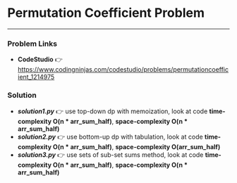 # Permutation Coefficient Problem

---

### Problem Links
- **__CodeStudio__** :point_right: https://www.codingninjas.com/codestudio/problems/permutationcoefficient_1214975

### Solution
- **_solution1.py_** :point_right: use top-down dp with memoization, look at code **time-complexity O(n * arr_sum_half)**, **space-complexity O(n * arr_sum_half)**
- **_solution2.py_** :point_right: use bottom-up dp with tabulation, look at code **time-complexity O(n * arr_sum_half)**, **space-complexity O(arr_sum_half)**
- **_solution3.py_** :point_right: use sets of sub-set sums method, look at code **time-complexity O(n * arr_sum_half)**, **space-complexity O(n * arr_sum_half)**
